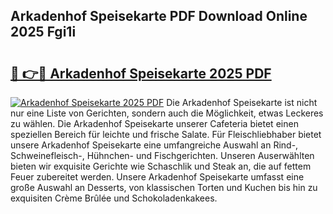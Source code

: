 ## Arkadenhof Speisekarte PDF Download Online 2025 Fgi1i

# <h2><a href="http://gc8adm.nevu.top/?p=Arkadenhof+Speisekarte">🔗 👉🔴 Arkadenhof Speisekarte 2025 PDF</a></h2>

[![Arkadenhof Speisekarte 2025 PDF](https://i.imgur.com/dBaPXMq.png)](http://gc8adm.nevu.top/?p=Arkadenhof+Speisekarte)
Die Arkadenhof Speisekarte ist nicht nur eine Liste von Gerichten, sondern auch die Möglichkeit, etwas Leckeres zu wählen. Die Arkadenhof Speisekarte unserer Cafeteria bietet einen speziellen Bereich für leichte und frische Salate. Für Fleischliebhaber bietet unsere Arkadenhof Speisekarte eine umfangreiche Auswahl an Rind-, Schweinefleisch-, Hühnchen- und Fischgerichten. Unseren Auserwählten bieten wir exquisite Gerichte wie Schaschlik und Steak an, die auf fettem Feuer zubereitet werden. Unsere Arkadenhof Speisekarte umfasst eine große Auswahl an Desserts, von klassischen Torten und Kuchen bis hin zu exquisiten Crème Brûlée und Schokoladenkakees.

